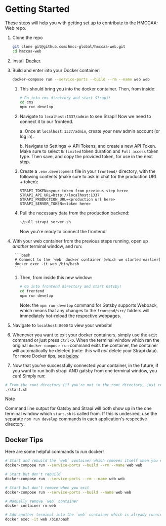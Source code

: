 # Getting Started

These steps will help you with getting set up to contribute to the HMCCAA-Web repo.

1. Clone the repo

    ```sh
    git clone git@github.com:hmcc-global/hmccaa-web.git
    cd hmccaa-web
    ```

1. Install [Docker](https://docs.docker.com/get-docker/).

1. Build and enter into your Docker container:

    ```bash
    docker-compose run --service-ports --build --rm --name web web
    ```

    1. This should bring you into the docker container. Then, from inside:

        ```bash
        # Go into cms directory and start Strapi!
        cd cms
        npm run develop
        ```

    1. Navigate to `localhost:1337/admin` to see Strapi! Now we need to connect it to our frontend.

        a. Once at `localhost:1337/admin`, create your new admin account (or log in).

        b. Navigate to Settings -> API Tokens, and create a new API Token. Make sure to select `Unlimited` token duration and `Full access` token type. Then save, and copy the provided token, for use in the next step.

    1. Create a `.env.development` file in your `frontend/` directory, with the following contents (make sure to ask in chat for the production URL + token):

        ```
        STRAPI_TOKEN=<your token from previous step here>
        STRAPI_API_URL=http://localhost:1337
        STRAPI_PRODUCTION_URL=<production url here>
        STRAPI_SERVER_TOKEN=<token here>
        ```

    1. Pull the necessary data from the production backend:

        ```bash
        ~/pull_strapi_server.sh
        ```

        Now you're ready to connect the frontend!

1. With your web container from the previous steps running, open up *another* terminal window, and run:

        ```bash
        # Connect to the `web` docker container (which we started earlier)
        docker exec -it web /bin/bash
        ```

    1. Then, from inside this new window:

        ```bash
        # Go into frontend directory and start Gatsby!
        cd frontend
        npm run develop
        ```

        Note: the `npm run develop` command for Gatsby supports Webpack, which means that any changes to the `frontend/src/` folders will immediately hot-reload the respective webpages.

1. Navigate to `localhost:8000` to view your website!

1. Whenever you want to exit your docker containers, simply use the `exit` command or just press `Ctrl-D`. When the terminal window which ran the original `docker-compose run` command exits the container, the container will automatically be deleted (note: this will *not* delete your Strapi data). For more Docker tips, see [below](#docker-tips).

1. Now that you've successfully connected your container, in the future, if you want to run both strapi AND gatsby from one terminal window, you can! Simply run:

```bash
# From the root directory (if you're not in the root directory, just run `~/start.sh`)
./start.sh
```

> [!Note]
> Command line output for Gatsby and Strapi will both show up in the one terminal window which `start.sh` is called from. If this is undesired, use the separate `npm run develop` commands in each application's respective directory.

## Docker Tips

Here are some helpful commands to run docker!

```bash
# Start and rebuild the `web` container which removes itself when you exit
docker-compose run --service-ports --build --rm --name web web

# Start but don't rebuild
docker-compose run --service-ports --rm --name web web

# Start but don't remove when you exit
docker-compose run --service-ports --build --name web web

# Manually remove `web` container
docker container rm web

# Add another terminal into the `web` container which is already running
docker exec -it web /bin/bash
```
